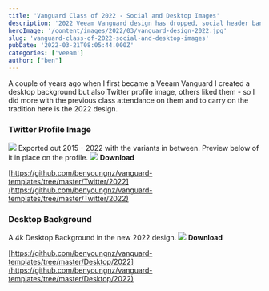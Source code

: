 ```yaml
---
title: 'Vanguard Class of 2022 - Social and Desktop Images'
description: '2022 Veeam Vanguard design has dropped, social header banners and desktop backgrounds. Enjoy!'
heroImage: '/content/images/2022/03/vanguard-design-2022.jpg'
slug: 'vanguard-class-of-2022-social-and-desktop-images'
pubDate: '2022-03-21T08:05:44.000Z'
categories: ['veeam']
author: ["ben"]
---
```


A couple of years ago when I first became a Veeam Vanguard I created a desktop background but also Twitter profile image, others liked them - so I did more with the previous class attendance on them and to carry on the tradition here is the 2022 design.

### Twitter Profile Image
![](/content/images/2022/03/veeam-vanguard-animated.gif)
Exported out 2015 - 2022 with the variants in between. Preview below of it in place on the profile.
![](/content/images/2022/03/image-6.png)
**Download**

[https://github.com/benyoungnz/vanguard-templates/tree/master/Twitter/2022](https://github.com/benyoungnz/vanguard-templates/tree/master/Twitter/2022)

### Desktop Background

A 4k Desktop Background in the new 2022 design.
![](/content/images/2022/03/image-7.png)
**Download**

[https://github.com/benyoungnz/vanguard-templates/tree/master/Desktop/2022](https://github.com/benyoungnz/vanguard-templates/tree/master/Desktop/2022)

